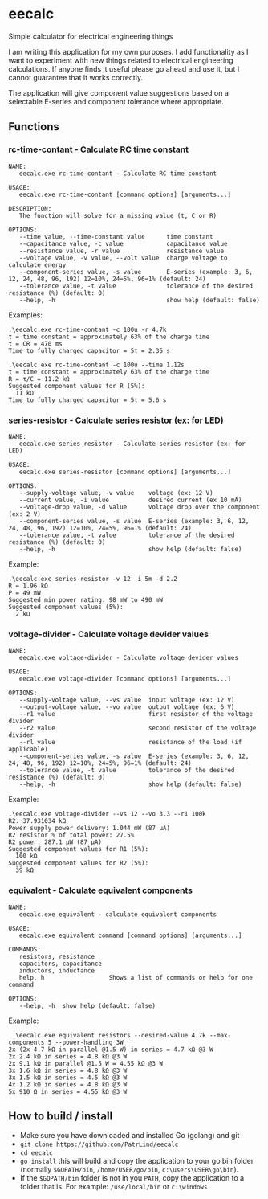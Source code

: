 # eecalc
Simple calculator for electrical engineering things

I am writing this application for my own purposes. I add functionality as I want to experiment with new things related to electrical engineering calculations.
If anyone finds it useful please go ahead and use it, but I cannot guarantee that it works correctly.

The application will give component value suggestions based on a selectable E-series and component tolerance where appropriate.

## Functions
### rc-time-contant - Calculate RC time constant
```
NAME:
   eecalc.exe rc-time-contant - Calculate RC time constant

USAGE:
   eecalc.exe rc-time-contant [command options] [arguments...]

DESCRIPTION:
   The function will solve for a missing value (t, C or R)

OPTIONS:
   --time value, --time-constant value      time constant
   --capacitance value, -c value            capacitance value
   --resistance value, -r value             resistance value
   --voltage value, -v value, --volt value  charge voltage to calculate energy
   --component-series value, -s value       E-series (example: 3, 6, 12, 24, 48, 96, 192) 12=10%, 24=5%, 96=1% (default: 24)
   --tolerance value, -t value              tolerance of the desired resistance (%) (default: 0)
   --help, -h                               show help (default: false)
```
Examples:
```
.\eecalc.exe rc-time-contant -c 100u -r 4.7k
τ = time constant = approximately 63% of the charge time
τ = CR = 470 ms
Time to fully charged capacitor = 5τ = 2.35 s
```
```
.\eecalc.exe rc-time-contant -c 100u --time 1.12s
τ = time constant = approximately 63% of the charge time
R = τ/C = 11.2 kΩ
Suggested component values for R (5%):
  11 kΩ
Time to fully charged capacitor = 5τ = 5.6 s
```

### series-resistor - Calculate series resistor (ex: for LED)
```
NAME:
   eecalc.exe series-resistor - Calculate series resistor (ex: for LED)

USAGE:
   eecalc.exe series-resistor [command options] [arguments...]

OPTIONS:
   --supply-voltage value, -v value    voltage (ex: 12 V)
   --current value, -i value           desired current (ex 10 mA)
   --voltage-drop value, -d value      voltage drop over the component (ex: 2 V)
   --component-series value, -s value  E-series (example: 3, 6, 12, 24, 48, 96, 192) 12=10%, 24=5%, 96=1% (default: 24)
   --tolerance value, -t value         tolerance of the desired resistance (%) (default: 0)
   --help, -h                          show help (default: false)
```
Example:
```
.\eecalc.exe series-resistor -v 12 -i 5m -d 2.2
R = 1.96 kΩ
P = 49 mW
Suggested min power rating: 98 mW to 490 mW
Suggested component values (5%):
  2 kΩ
```
### voltage-divider - Calculate voltage devider values
```
NAME:
   eecalc.exe voltage-divider - Calculate voltage devider values

USAGE:
   eecalc.exe voltage-divider [command options] [arguments...]

OPTIONS:
   --supply-voltage value, --vs value  input voltage (ex: 12 V)
   --output-voltage value, --vo value  output voltage (ex: 6 V)
   --r1 value                          first resistor of the voltage divider
   --r2 value                          second resistor of the voltage divider
   --rl value                          resistance of the load (if applicable)
   --component-series value, -s value  E-series (example: 3, 6, 12, 24, 48, 96, 192) 12=10%, 24=5%, 96=1% (default: 24)
   --tolerance value, -t value         tolerance of the desired resistance (%) (default: 0)
   --help, -h                          show help (default: false)
```
Example:
```
.\eecalc.exe voltage-divider --vs 12 --vo 3.3 --r1 100k
R2: 37.931034 kΩ
Power supply power delivery: 1.044 mW (87 µA)
R2 resistor % of total power: 27.5%
R2 power: 287.1 µW (87 µA)
Suggested component values for R1 (5%):
  100 kΩ
Suggested component values for R2 (5%):
  39 kΩ
```

### equivalent - Calculate equivalent components
```
NAME:
   eecalc.exe equivalent - calculate equivalent components

USAGE:
   eecalc.exe equivalent command [command options] [arguments...]

COMMANDS:
   resistors, resistance
   capacitors, capacitance
   inductors, inductance
   help, h                  Shows a list of commands or help for one command

OPTIONS:
   --help, -h  show help (default: false)
```
Example:
```
 .\eecalc.exe equivalent resistors --desired-value 4.7k --max-components 5 --power-handling 3W
2x (2x 4.7 kΩ in parallel @1.5 W) in series = 4.7 kΩ @3 W
2x 2.4 kΩ in series = 4.8 kΩ @3 W
2x 9.1 kΩ in parallel @1.5 W = 4.55 kΩ @3 W
3x 1.6 kΩ in series = 4.8 kΩ @3 W
3x 1.5 kΩ in series = 4.5 kΩ @3 W
4x 1.2 kΩ in series = 4.8 kΩ @3 W
5x 910 Ω in series = 4.55 kΩ @3 W
```

## How to build / install
* Make sure you have downloaded and installed Go (golang) and git
* `git clone https://github.com/PatrLind/eecalc`
* `cd eecalc`
* `go install` this will build and copy the application to your go bin folder (normally `$GOPATH/bin`, `/home/USER/go/bin`, `c:\users\USER\go\bin`).
* If the `$GOPATH/bin` folder is not in you `PATH`, copy the application to a folder that is. For example: `/use/local/bin` or `c:\windows`
